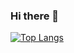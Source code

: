 ### Hi there 👋

[![Top Langs](https://github-readme-stats.vercel.app/api/top-langs/?username=yu-so-young2&layout=compact)](https://github.com/anuraghazra/github-readme-stats)

<!--
**yu-so-young2/yu-so-young2** is a ✨ _special_ ✨ repository because its `README.md` (this file) appears on your GitHub profile.

Here are some ideas to get you started:

- 🔭 I’m currently working on ...
- 🌱 I’m currently learning ...
- 👯 I’m looking to collaborate on ...
- 🤔 I’m looking for help with ...
- 💬 Ask me about ...
- 📫 How to reach me: ...
- 😄 Pronouns: ...
- ⚡ Fun fact: ...
-->
